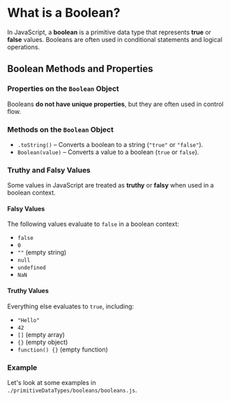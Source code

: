 # What is a Boolean?

In JavaScript, a **boolean** is a primitive data type that represents **true** or **false** values. Booleans are often used in conditional statements and logical operations.

## Boolean Methods and Properties

### Properties on the `Boolean` Object
Booleans **do not have unique properties**, but they are often used in control flow.

### Methods on the `Boolean` Object
- `.toString()` – Converts a boolean to a string (`"true"` or `"false"`).
- `Boolean(value)` – Converts a value to a boolean (`true` or `false`).

### Truthy and Falsy Values
Some values in JavaScript are treated as **truthy** or **falsy** when used in a boolean context.

#### Falsy Values
The following values evaluate to `false` in a boolean context:
- `false`
- `0`
- `""` (empty string)
- `null`
- `undefined`
- `NaN`

#### Truthy Values
Everything else evaluates to `true`, including:
- `"Hello"`
- `42`
- `[]` (empty array)
- `{}` (empty object)
- `function() {}` (empty function)

### Example
Let's look at some examples in `./primitiveDataTypes/booleans/booleans.js`.